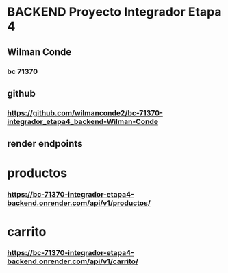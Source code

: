 # BACKEND Proyecto Integrador Etapa 4
## Wilman Conde
### bc 71370
## github
### https://github.com/wilmanconde2/bc-71370-integrador_etapa4_backend-Wilman-Conde
## render endpoints
# productos
### https://bc-71370-integrador-etapa4-backend.onrender.com/api/v1/productos/
# carrito
### https://bc-71370-integrador-etapa4-backend.onrender.com/api/v1/carrito/